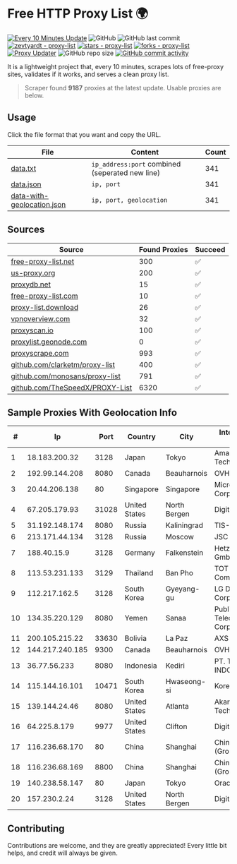 
# Free HTTP Proxy List 🌍

[![Every 10 Minutes Update](https://github.com/mertguvencli/http-proxy-list/actions/workflows/main.yml/badge.svg?branch=main)](https://github.com/mertguvencli/http-proxy-list/actions/workflows/main.yml)
![GitHub](https://img.shields.io/github/license/mertguvencli/http-proxy-list)
![GitHub last commit](https://img.shields.io/github/last-commit/mertguvencli/http-proxy-list)
[![zevtyardt - proxy-list](https://img.shields.io/static/v1?label=zevtyardt&message=proxy-list&color=blue&logo=github)](https://github.com/zevtyardt/proxy-list "Go to GitHub repo")
[![stars - proxy-list](https://img.shields.io/github/stars/zevtyardt/proxy-list?style=social)](https://github.com/zevtyardt/proxy-list)
[![forks - proxy-list](https://img.shields.io/github/forks/zevtyardt/proxy-list?style=social)](https://github.com/zevtyardt/proxy-list)
[![Proxy Updater](https://github.com/zevtyardt/proxy-list/workflows/Proxy%20Updater/badge.svg)](https://github.com/zevtyardt/proxy-list/actions?query=workflow:"Proxy+Updater")
![GitHub repo size](https://img.shields.io/github/repo-size/zevtyardt/proxy-list)
[![GitHub commit activity](https://img.shields.io/github/commit-activity/m/zevtyardt/proxy-list?logo=commits)](https://github.com/zevtyardt/proxy-list/commits/main)

It is a lightweight project that, every 10 minutes, scrapes lots of free-proxy sites, validates if it works, and serves a clean proxy list.

> Scraper found **9187** proxies at the latest update. Usable proxies are below.

## Usage

Click the file format that you want and copy the URL.

|File|Content|Count|
|----|-------|-----|
|[data.txt](https://raw.githubusercontent.com/mertguvencli/http-proxy-list/main/proxy-list/data.txt)|`ip_address:port` combined (seperated new line)|341|
|[data.json](https://raw.githubusercontent.com/mertguvencli/http-proxy-list/main/proxy-list/data.json)|`ip, port`|341|
|[data-with-geolocation.json](https://raw.githubusercontent.com/mertguvencli/http-proxy-list/main/proxy-list/data-with-geolocation.json)|`ip, port, geolocation`|341|

## Sources

|Source|Found Proxies|Succeed|
|------|-------------|-------|
|[free-proxy-list.net](https://free-proxy-list.net)|300|✅|
|[us-proxy.org](https://www.us-proxy.org)|200|✅|
|[proxydb.net](http://proxydb.net)|15|✅|
|[free-proxy-list.com](https://free-proxy-list.com/?page=&port=&type%5B%5D=http&type%5B%5D=https&up_time=0&search=Search)|10|✅|
|[proxy-list.download](https://www.proxy-list.download/HTTP)|26|✅|
|[vpnoverview.com](https://vpnoverview.com/privacy/anonymous-browsing/free-proxy-servers)|32|✅|
|[proxyscan.io](https://www.proxyscan.io)|100|✅|
|[proxylist.geonode.com](https://proxylist.geonode.com/api/proxy-list?limit=300&page=1&sort_by=lastChecked&sort_type=desc&protocols=http,https)|0|✅|
|[proxyscrape.com](https://api.proxyscrape.com/v2/?request=displayproxies&protocol=http&timeout=10000&country=all&ssl=all&anonymity=all)|993|✅|
|[github.com/clarketm/proxy-list](https://raw.githubusercontent.com/clarketm/proxy-list/master/proxy-list-raw.txt)|400|✅|
|[github.com/monosans/proxy-list](https://raw.githubusercontent.com/monosans/proxy-list/main/proxies/http.txt)|791|✅|
|[github.com/TheSpeedX/PROXY-List](https://raw.githubusercontent.com/TheSpeedX/PROXY-List/master/http.txt)|6320|✅|


## Sample Proxies With Geolocation Info

|#|Ip|Port|Country|City|Internet Service Provider|
|-|--|----|-------|----|-------------------------|
|1|18.183.200.32|3128|Japan|Tokyo|Amazon Technologies Inc.|
|2|192.99.144.208|8080|Canada|Beauharnois|OVH SAS|
|3|20.44.206.138|80|Singapore|Singapore|Microsoft Corporation|
|4|67.205.179.93|31028|United States|North Bergen|DigitalOcean, LLC|
|5|31.192.148.174|8080|Russia|Kaliningrad|TIS-DIALOG|
|6|213.171.44.134|3128|Russia|Moscow|JSC Comcor|
|7|188.40.15.9|3128|Germany|Falkenstein|Hetzner Online GmbH|
|8|113.53.231.133|3129|Thailand|Ban Pho|TOT Public Company Limited|
|9|112.217.162.5|3128|South Korea|Gyeyang-gu|LG DACOM Corporation|
|10|134.35.220.129|8080|Yemen|Sanaa|Public Telecommunication Corporation|
|11|200.105.215.22|33630|Bolivia|La Paz|AXS Bolivia S. A.|
|12|144.217.240.185|9300|Canada|Beauharnois|OVH SAS|
|13|36.77.56.233|8080|Indonesia|Kediri|PT. TELKOM INDONESIA|
|14|115.144.16.101|10471|South Korea|Hwaseong-si|Korea Telecom|
|15|139.144.24.46|8080|United States|Atlanta|Akamai Technologies, Inc.|
|16|64.225.8.179|9977|United States|Clifton|DigitalOcean, LLC|
|17|116.236.68.170|80|China|Shanghai|China Telecom (Group)|
|18|116.236.68.169|8800|China|Shanghai|China Telecom (Group)|
|19|140.238.58.147|80|Japan|Tokyo|Oracle Corporation|
|20|157.230.2.24|3128|United States|North Bergen|DigitalOcean, LLC|



## Contributing

Contributions are welcome, and they are greatly appreciated! Every
little bit helps, and credit will always be given.


